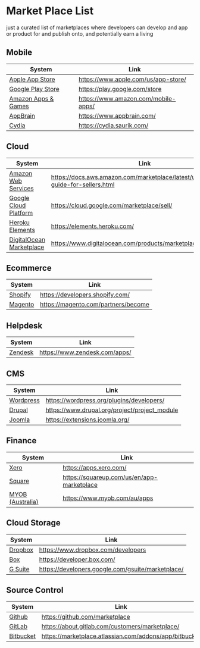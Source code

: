 # Market Place List
just a curated list of marketplaces where developers can develop and app or product for 
and publish onto, and potentially earn a living

## Mobile
|System|Link|
|------|----|
|[Apple App Store](https://www.apple.com/us/app-store/)|https://www.apple.com/us/app-store/|
|[Google Play Store](https://play.google.com/store)|https://play.google.com/store|
|[Amazon Apps & Games](https://www.amazon.com/mobile-apps/)|https://www.amazon.com/mobile-apps/|
|[AppBrain](https://www.appbrain.com/)|https://www.appbrain.com/|
|[Cydia](https://cydia.saurik.com/)|https://cydia.saurik.com/|

## Cloud
|System|Link|
|------|----|
|[Amazon Web Services](https://aws.amazon.com/marketplace/)|https://docs.aws.amazon.com/marketplace/latest/userguide/user-guide-for-sellers.html|
|[Google Cloud Platform](https://cloud.google.com/marketplace/)|https://cloud.google.com/marketplace/sell/|
|[Heroku Elements](https://elements.heroku.com/)|https://elements.heroku.com/|
|[DigitalOcean Marketplace](https://www.digitalocean.com/products/marketplace/)|https://www.digitalocean.com/products/marketplace/|

## Ecommerce
|System|Link|
|------|----|
|[Shopify](https://apps.shopify.com/)|https://developers.shopify.com/|
|[Magento](https://marketplace.magento.com/)|https://magento.com/partners/become|

## Helpdesk
|System|Link|
|------|----|
|[Zendesk](https://www.zendesk.com/apps/)|https://www.zendesk.com/apps/|

## CMS
|System|Link|
|------|----|
|[Wordpress](https://wordpress.org/plugins/)|https://wordpress.org/plugins/developers/|
|[Drupal](https://www.drupal.org/project/project_module)|https://www.drupal.org/project/project_module|
|[Joomla](https://extensions.joomla.org/)|https://extensions.joomla.org/|

## Finance
|System|Link|
|------|----|
|[Xero](https://apps.xero.com/)|https://apps.xero.com/|
|[Square](https://squareup.com/us/en/app-marketplace)|https://squareup.com/us/en/app-marketplace|
|[MYOB (Australia)](https://www.myob.com/au/apps)|https://www.myob.com/au/apps|


## Cloud Storage
|System|Link|
|------|----|
|[Dropbox](https://www.dropbox.com/developers)|https://www.dropbox.com/developers|
|[Box](https://developer.box.com/)|https://developer.box.com/|
|[G Suite](https://developers.google.com/gsuite/marketplace/)|https://developers.google.com/gsuite/marketplace/|

## Source Control
|System|Link|
|------|----|
|[Github](https://github.com/marketplace)|https://github.com/marketplace|
|[GitLab](https://about.gitlab.com/customers/marketplace/)|https://about.gitlab.com/customers/marketplace/|
|[Bitbucket](https://marketplace.atlassian.com/addons/app/bitbucket)|https://marketplace.atlassian.com/addons/app/bitbucket|
